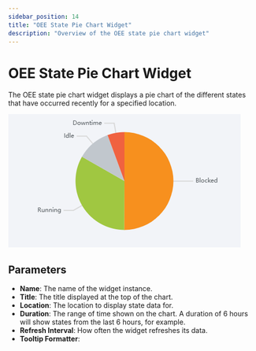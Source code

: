 ```yaml
---
sidebar_position: 14
title: "OEE State Pie Chart Widget"
description: "Overview of the OEE state pie chart widget"
---
```


# OEE State Pie Chart Widget

The OEE state pie chart widget displays a pie chart of the different states that have occurred recently for a specified
location.

![oee_state_pie_chart_widget.png](/static/img/docs/user-guides/dashboard-guide/preconfigured-widgets/oee_state_pie_chart_widget.png)

## Parameters
- **Name**: The name of the widget instance.
- **Title**: The title displayed at the top of the chart.
- **Location**: The location to display state data for.
- **Duration**: The range of time shown on the chart. A duration of 6 hours will show states from the last 6 hours, for 
example.
- **Refresh Interval**: How often the widget refreshes its data.
- **Tooltip Formatter**: <!-- TODO description of the tooltip formatter parameter -->